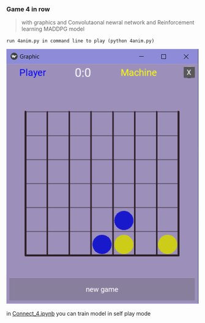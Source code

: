 ### Game 4 in row 
>with graphics and Convolutaonal newral network and Reinforcement learning MADDPG model

    run 4anim.py in command line to play (python 4anim.py)
![game view](game_pic.png)

in [Connect_4.ipynb](Connect_4.ipynb) you can train model in self play mode